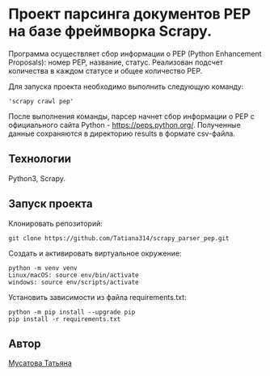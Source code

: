 # Проект парсинга документов PEP на базе фреймворка Scrapy.

Программа осуществляет сбор информации о PEP (Python Enhancement Proposals): номер РЕР, название, статус. Реализован подсчет количества в каждом статусе и общее количество PEP.

Для запуска проекта необходимо выполнить следующую команду:
```
'scrapy crawl pep'
```
После выполнения команды, парсер начнет сбор информации о PEP с официального сайта Python - https://peps.python.org/. Полученные данные сохраняются в директорию results в формате csv-файла.

## Технологии
Python3, Scrapy. 

## Запуск проекта
Клонировать репозиторий:
```
git clone https://github.com/Tatiana314/scrapy_parser_pep.git
```
Создать и активировать виртуальное окружение:
```
python -m venv venv
Linux/macOS: source env/bin/activate
windows: source env/scripts/activate
```
Установить зависимости из файла requirements.txt:
```
python -m pip install --upgrade pip
pip install -r requirements.txt
```

## Автор
[Мусатова Татьяна](https://github.com/Tatiana314)
